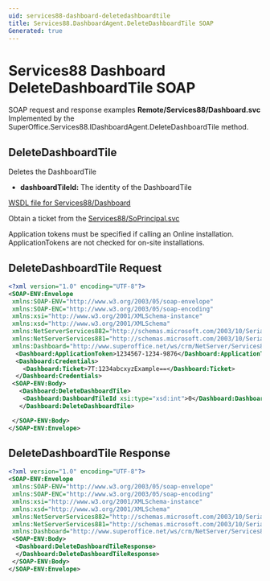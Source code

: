 ```yaml
---
uid: services88-dashboard-deletedashboardtile
title: Services88.DashboardAgent.DeleteDashboardTile SOAP
Generated: true
---
```


# Services88 Dashboard DeleteDashboardTile SOAP

SOAP request and response examples **Remote/Services88/Dashboard.svc**
Implemented by the <see cref="M:SuperOffice.Services88.IDashboardAgent.DeleteDashboardTile">SuperOffice.Services88.IDashboardAgent.DeleteDashboardTile</see> method.

## DeleteDashboardTile

Deletes the DashboardTile

* **dashboardTileId:** The identity of the DashboardTile



[WSDL file for Services88/Dashboard](../Services88-Dashboard.md)

Obtain a ticket from the [Services88/SoPrincipal.svc](../SoPrincipal/index.md)

Application tokens must be specified if calling an Online installation. ApplicationTokens are not checked for on-site installations.

## DeleteDashboardTile Request

```xml
<?xml version="1.0" encoding="UTF-8"?>
<SOAP-ENV:Envelope
 xmlns:SOAP-ENV="http://www.w3.org/2003/05/soap-envelope"
 xmlns:SOAP-ENC="http://www.w3.org/2003/05/soap-encoding"
 xmlns:xsi="http://www.w3.org/2001/XMLSchema-instance"
 xmlns:xsd="http://www.w3.org/2001/XMLSchema"
 xmlns:NetServerServices882="http://schemas.microsoft.com/2003/10/Serialization/Arrays"
 xmlns:NetServerServices881="http://schemas.microsoft.com/2003/10/Serialization/"
 xmlns:Dashboard="http://www.superoffice.net/ws/crm/NetServer/Services88">
  <Dashboard:ApplicationToken>1234567-1234-9876</Dashboard:ApplicationToken>
  <Dashboard:Credentials>
    <Dashboard:Ticket>7T:1234abcxyzExample==</Dashboard:Ticket>
  </Dashboard:Credentials>
 <SOAP-ENV:Body>
   <Dashboard:DeleteDashboardTile>
    <Dashboard:DashboardTileId xsi:type="xsd:int">0</Dashboard:DashboardTileId>
   </Dashboard:DeleteDashboardTile>

 </SOAP-ENV:Body>
</SOAP-ENV:Envelope>

```


## DeleteDashboardTile Response

```xml
<?xml version="1.0" encoding="UTF-8"?>
<SOAP-ENV:Envelope
 xmlns:SOAP-ENV="http://www.w3.org/2003/05/soap-envelope"
 xmlns:SOAP-ENC="http://www.w3.org/2003/05/soap-encoding"
 xmlns:xsi="http://www.w3.org/2001/XMLSchema-instance"
 xmlns:xsd="http://www.w3.org/2001/XMLSchema"
 xmlns:NetServerServices882="http://schemas.microsoft.com/2003/10/Serialization/Arrays"
 xmlns:NetServerServices881="http://schemas.microsoft.com/2003/10/Serialization/"
 xmlns:Dashboard="http://www.superoffice.net/ws/crm/NetServer/Services88">
 <SOAP-ENV:Body>
  <Dashboard:DeleteDashboardTileResponse>
  </Dashboard:DeleteDashboardTileResponse>
 </SOAP-ENV:Body>
</SOAP-ENV:Envelope>

```

